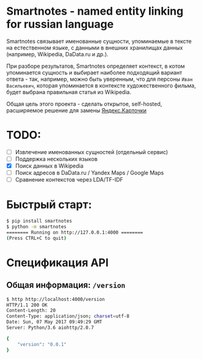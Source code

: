 # Smartnotes - named entity linking for russian language

Smartnotes связывает именованные сущности, упоминаемые в тексте на естественном языке, с данными в внешних хранилищах данных (например, Wikipedia, DaData.ru и др.).

При разборе результатов, Smartnotes определяет контекст, в котом упоминается сущность и выбирает наиболее подходящий вариант ответа - так, например, можно быть уверенным, что для персоны `Иван Васильевич`, которая упоминается в контексте художественного фильма, будет выбрана правильная статья из Wikipedia. 

Общая цель этого проекта - сделать открытое, self-hosted, расширяемое решение для замены [Яндекс.Карточки](https://yandex.ru/promo/yobject/)

# TODO:

- [ ] Извлечение именованных сущностей (отдельный сервис)
- [ ] Поддержка нескольких языков
- [x] Поиск данных в Wikipedia
- [ ] Поиск адресов в DaData.ru / Yandex Maps / Google Maps
- [ ] Сравнение контекстов через LDA/TF-IDF

# Быстрый старт:

```bash
$ pip install smartnotes
$ python -m smartnotes
======== Running on http://127.0.0.1:4000 ========
(Press CTRL+C to quit)
```

# Спецификация API

## Общая информация: `/version`

```bash
$ http http://localhost:4000/version
HTTP/1.1 200 OK
Content-Length: 20
Content-Type: application/json; charset=utf-8
Date: Sun, 07 May 2017 09:49:29 GMT
Server: Python/3.6 aiohttp/2.0.7

{
    "version": "0.0.1"
}
```
